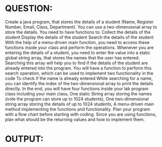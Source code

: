 # QUESTION:
Create a java program, that stores the details of a student (Name, Register Number, Email, Class, Department).
You can use a two-dimensional array to store the details.
You need to have functions to:
Collect the details of the student
Display the details of the student
Search the details of the student
With the help of a menu-driven main function, you need to access these functions inside your class and perform the operations.
Whenever you are entering the details of a student, you need to enter the value into a static global string array, that stores the names that the user has entered. Searching this array will help you to find if the details of the student are already entered into the program.
You will have a function to perform this search operation, which can be used to implement two functionality in the code
To check if the name is already entered
While searching for a name, you can identify the index of the two-dimensional array to print the details directly.
In the end, you will have four functions inside your lab program class including your main class, 
One static String array storing the names (note the program can store up to 1024 students),
One two-dimensional string array storing the details of up to 1024 students,
A menu-driven main method implementing the functions and functionality.
Plan your program with a flow chart before starting with coding. Since you are using functions, plan what should be the returning values and how to implement them.

# OUTPUT:

